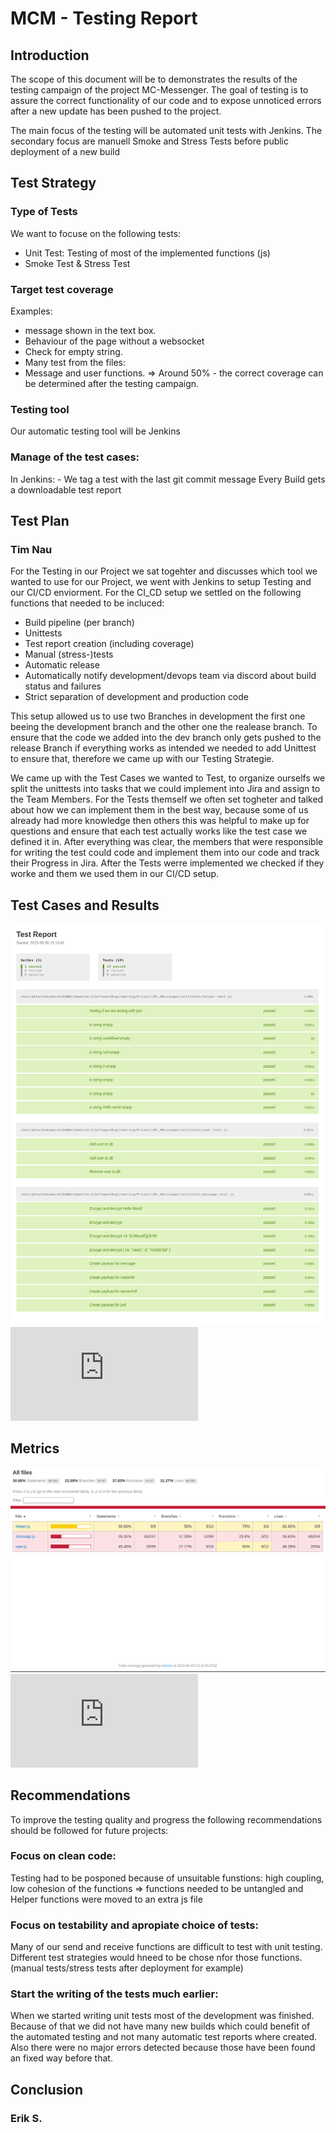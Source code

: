 # MCM - Testing Report

## Introduction
<!-- This section provides an overview of the software testing process and the scope of the testing activities. ### Marcel -->
The scope of this document will be to demonstrates the results of the testing campaign of the project MC-Messenger. 
The goal of testing is to assure the correct functionality of our code and to expose unnoticed errors after a new update has been pushed to the project.

The main focus of the testing will be automated unit tests with Jenkins.
The secondary focus are manuell Smoke and Stress Tests before public deployment of a new build


## Test Strategy
<!-- This section describes the overall approach to testing, including the testing methodology, testing types, and testing techniques used. Highlight which automatic testing tools/frameworks are used for your project -->

### Type of Tests
We want to focuse on the following tests:
- Unit Test: Testing of most of the implemented functions (js) 
- Smoke Test & Stress Test

### Target test coverage
Examples:
- message shown in the text box.
- Behaviour of the page without a websocket
- Check for empty string.
- Many test from the files:
- Message and user functions.
=> Around 50% - the correct coverage can be determined after the testing campaign. 

### Testing tool
Our automatic testing tool will be Jenkins

### Manage of the test cases: 
In Jenkins: - We tag a test with the last git commit message
Every Build gets a downloadable test report

## Test Plan
<!-- This section outlines the specific testing tasks, timelines, and resources required to achieve the testing objectives. -->
### Tim Nau
For the Testing in our Project we sat togehter and discusses which tool we wanted to use for our Project, we went with Jenkins to setup Testing and our CI/CD enviorment.
For the CI_CD setup we settled on the following functions that needed to be incluced:
- Build pipeline (per branch)
- Unittests
- Test report creation (including coverage)
- Manual (stress-)tests
- Automatic release
- Automatically notify development/devops team via discord about build status and failures
- Strict separation of development and production code

This setup allowed us to use two Branches in development the first one beeing the development branch and the other one the realease branch. To ensure that the code we added into the dev branch only gets pushed to the release Branch if everything works as intended we needed to add Unittest to ensure that, therefore we came up with our Testing Strategie.

We came up with the Test Cases we wanted to Test, to organize ourselfs we split the unittests into tasks that we could implement into Jira and assign to the Team Members. For the Tests themself we often set togheter and talked about how we can implement them in the best way, because some of us already had more knowledge then others this was helpful to make up for questions and ensure that each test actually works like the test case we defined it in. After everything was clear, the members that were responsible for writing the test could code and implement them into our code and track their Progress in Jira. After the Tests werre implemented we checked if they worke and them we used them in our CI/CD setup.

## Test Cases and Results
<!-- This section details the specific test cases that were executed, including their pass/fail status and any defects found during testing. (You may link to the repository of your use cases.) -->
![Test cases and results](../Finals/images/test_report.png?raw=true "Test cases and results")<br>
![Test cases and results document](https://github.com/Scherrik/se_mcm/tree/rel_nmcm/Mc_Messenger/unittests/test-report.html)
<!-- ### Erik G -->

<!-- ## Test Results -->
<!-- This section summarizes the results of the testing, including major defects found, their severity, and the steps taken to resolve them. (You may link to the test reports generated by your testing tool.) -->
<!-- ### Erik G -->

## Metrics
<!-- This section provides quantitative data on the testing process, such as the number of defects found, the defect resolution time, and the test coverage achieved. -->
![Code coverage](../Finals/images/Code_Coverage.png?raw=true "Code coverage")
![Code coverage document](https://github.com/Scherrik/se_mcm/tree/rel_nmcm/Mc_Messenger/unittests/test-report.html)
<!-- ### Erik G -->

## Recommendations 
<!-- This section offers suggestions for improving the testing process and the quality of the software. ### Marcel -->

To improve the testing quality and progress the following recommendations should be followed for future projects: 

### Focus on clean code: 
Testing had to be posponed because of unsuitable funstions: high coupling, low cohesion of the functions 
=> functions needed to be untangled and Helper functions were moved to an extra js file
### Focus on testability and apropiate choice of tests:
Many of our send and receive functions are difficult to test with unit testing. Different test strategies would hneed to be chose nfor those functions. (manual tests/stress tests after deployment for example)

### Start the writing of the tests much earlier: 
When we started writing unit tests most of the development was finished. 
Because of that we did not have many new builds which could benefit of the automated testing and not many automatic test reports where created.
Also there were  no major errors detected because those have been found an fixed way before that.

## Conclusion
<!-- This section summarizes the key findings of the testing and the overall status of the software quality. -->
### Erik S.
